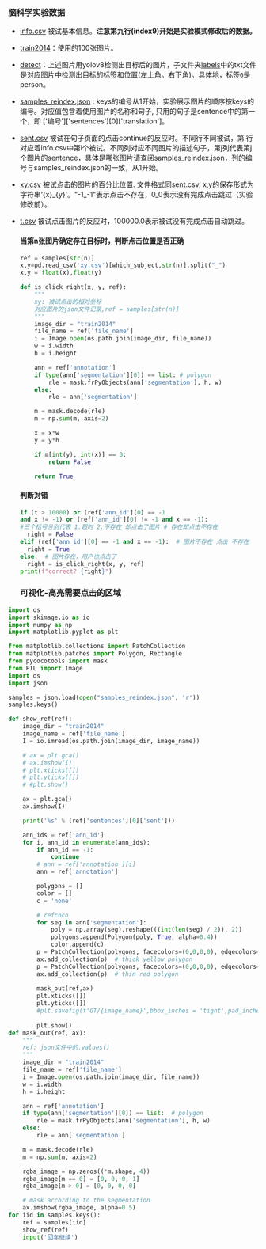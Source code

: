 ### 脑科学实验数据

* [info.csv](info.csv) 被试基本信息。**注意第九行(index9)开始是实验模式修改后的数据。**

* [train2014](train2014)：使用的100张图片。

* [detect](detect)：上述图片用yolov8检测出目标后的图片，子文件夹[labels](detect/labels)中的txt文件是对应图片中检测出目标的标签和位置(左上角。右下角)。具体地，标签`0`是person。

* [samples_reindex.json](samples_reindex.json) : keys的编号从1开始，实验展示图片的顺序按keys的编号。对应值包含着使用图片的名称和句子, 只用的句子是sentence中的第一个，即 \['编号'\]\['sentences'\]\[0\]\['translation'\]。

* [sent.csv](sent.csv) 被试在句子页面的点击continue的反应时。不同行不同被试，第i行对应着info.csv中第i个被试。不同列对应不同图片的描述句子，第j列代表第j个图片的sentence，具体是哪张图片请查阅samples_reindex.json，列的编号与samples_reindex.json的一致，从1开始。

* [xy.csv](xy.csv) 被试点击的图片的百分比位置. 文件格式同sent.csv, x,y的保存形式为字符串‘{x}_{y}'。"-1\_-1"表示点击不存在，0\_0表示没有完成点击跳过（实验修改前）。

* [t.csv](t.csv) 被试点击图片的反应时，100000.0表示被试没有完成点击自动跳过。

  

  
  
  #### 当第n张图片确定存在目标时，判断点击位置是否正确

  ```python
  ref = samples[str(n)]
  x,y=pd.read_csv('xy.csv')[which_subject,str(n)].split("_")
  x,y = float(x),float(y)
  
  def is_click_right(x, y, ref):
      """
      xy: 被试点击的相对坐标
      对应图片的json文件记录,ref = samples[str(n)]
      """
      image_dir = "train2014"
      file_name = ref['file_name']
      i = Image.open(os.path.join(image_dir, file_name))
      w = i.width
      h = i.height
  
      ann = ref['annotation']
      if type(ann['segmentation'][0]) == list: # polygon
          rle = mask.frPyObjects(ann['segmentation'], h, w)
      else:
          rle = ann['segmentation']
  
      m = mask.decode(rle)
      m = np.sum(m, axis=2)
  
      x = x*w
      y = y*h
  
      if m[int(y), int(x)] == 0:
          return False
  
      return True
  ```

  #### 判断对错

  ```python
  if (t > 10000) or (ref['ann_id'][0] == -1
  and x != -1) or (ref['ann_id'][0] != -1 and x == -1): 
  #三个括号分别代表 1.超时 2.不存在 却点击了图片 # 存在却点击不存在
  	right = False
  elif (ref['ann_id'][0] == -1 and x == -1):  # 图片不存在 点击 不存在
  	right = True
  else:  # 图片存在，用户也点击了
  	right = is_click_right(x, y, ref)
  print(f"correct? {right}")
  ```

  ### 可视化-高亮需要点击的区域
```python
import os
import skimage.io as io
import numpy as np
import matplotlib.pyplot as plt

from matplotlib.collections import PatchCollection
from matplotlib.patches import Polygon, Rectangle
from pycocotools import mask
from PIL import Image
import os
import json

samples = json.load(open("samples_reindex.json", 'r'))
samples.keys()

def show_ref(ref):
    image_dir = "train2014"
    image_name = ref['file_name']
    I = io.imread(os.path.join(image_dir, image_name))

    # ax = plt.gca()
    # ax.imshow(I)
    # plt.xticks([])
    # plt.yticks([])
    # #plt.show()

    ax = plt.gca()
    ax.imshow(I)

    print('%s' % (ref['sentences'][0]['sent']))

    ann_ids = ref['ann_id']
    for i, ann_id in enumerate(ann_ids):
        if ann_id == -1:
            continue
        # ann = ref['annotation'][i]
        ann = ref['annotation']

        polygons = []
        color = []
        c = 'none'

        # refcoco
        for seg in ann['segmentation']:
            poly = np.array(seg).reshape(((int(len(seg) / 2)), 2))
            polygons.append(Polygon(poly, True, alpha=0.4))
            color.append(c)
        p = PatchCollection(polygons, facecolors=(0,0,0,0), edgecolors=(1, 1, 0, 1), linewidths=2)
        ax.add_collection(p)  # thick yellow polygon
        p = PatchCollection(polygons, facecolors=(0,0,0,0), edgecolors=(1, 0, 0, 1), linewidths=1)
        ax.add_collection(p)  # thin red polygon
        
        mask_out(ref,ax)
        plt.xticks([])
        plt.yticks([])
        #plt.savefig(f'GT/{image_name}',bbox_inches = 'tight',pad_inches = 0)
        
        plt.show()
def mask_out(ref, ax):
    """
    ref: json文件中的.values()
    """
    image_dir = "train2014"
    file_name = ref['file_name']
    i = Image.open(os.path.join(image_dir, file_name))
    w = i.width
    h = i.height

    ann = ref['annotation']
    if type(ann['segmentation'][0]) == list:  # polygon
        rle = mask.frPyObjects(ann['segmentation'], h, w)
    else:
        rle = ann['segmentation']

    m = mask.decode(rle)
    m = np.sum(m, axis=2)

    rgba_image = np.zeros((*m.shape, 4))
    rgba_image[m == 0] = [0, 0, 0, 1]
    rgba_image[m > 0] = [0, 0, 0, 0]

    # mask according to the segmentation
    ax.imshow(rgba_image, alpha=0.5)
for iid in samples.keys():
    ref = samples[iid]
    show_ref(ref)
    input('回车继续')
    
```
  